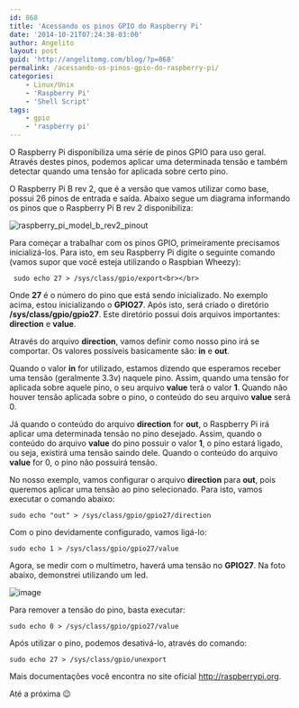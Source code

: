 ```yaml
---
id: 868
title: 'Acessando os pinos GPIO do Raspberry Pi'
date: '2014-10-21T07:24:38-03:00'
author: Angelito
layout: post
guid: 'http://angelitomg.com/blog/?p=868'
permalink: /acessando-os-pinos-gpio-do-raspberry-pi/
categories:
    - Linux/Unix
    - 'Raspberry Pi'
    - 'Shell Script'
tags:
    - gpio
    - 'raspberry pi'
---
```


O Raspberry Pi disponibiliza uma série de pinos GPIO para uso geral. Através destes pinos, podemos aplicar uma determinada tensão e também detectar quando uma tensão for aplicada sobre certo pino.

O Raspberry Pi B rev 2, que é a versão que vamos utilizar como base, possui 26 pinos de entrada e saída. Abaixo segue um diagrama informando os pinos que o Raspberry Pi B rev 2 disponibiliza:

![raspberry_pi_model_b_rev2_pinout](http://angelitomg.com/blog/wp-content/uploads/2014/10/raspberry_pi_model_b_rev2_pinout.png)

Para começar a trabalhar com os pinos GPIO, primeiramente precisamos inicializá-los. Para isto, em seu Raspberry Pi digite o seguinte comando (vamos supor que você esteja utilizando o Raspbian Wheezy):

` sudo echo 27 > /sys/class/gpio/export<br></br>`

Onde **27** é o número do pino que está sendo inicializado. No exemplo acima, estou inicializando o **GPIO27**. Após isto, será criado o diretório **/sys/class/gpio/gpio27**. Este diretório possui dois arquivos importantes: **direction** e **value**.

Através do arquivo **direction**, vamos definir como nosso pino irá se comportar. Os valores possíveis basicamente são: **in** e **out**.

Quando o valor **in** for utilizado, estamos dizendo que esperamos receber uma tensão (geralmente 3.3v) naquele pino. Assim, quando uma tensão for aplicada sobre aquele pino, o seu arquivo **value** terá o valor **1**. Quando não houver tensão aplicada sobre o pino, o conteúdo do seu arquivo **value** será 0.

Já quando o conteúdo do arquivo **direction** for **out**, o Raspberry Pi irá aplicar uma determinada tensão no pino desejado. Assim, quando o conteúdo do arquivo **value** do pino possuir o valor **1**, o pino estará ligado, ou seja, existirá uma tensão saindo dele. Quando o conteúdo do arquivo **value** for 0, o pino não possuirá tensão.

No nosso exemplo, vamos configurar o arquivo **direction** para **out**, pois queremos aplicar uma tensão ao pino selecionado. Para isto, vamos executar o comando abaixo:

`sudo echo "out" > /sys/class/gpio/gpio27/direction`

Com o pino devidamente configurado, vamos ligá-lo:

`sudo echo 1 > /sys/class/gpio/gpio27/value`

Agora, se medir com o multímetro, haverá uma tensão no **GPIO27**. Na foto abaixo, demonstrei utilizando um led.

![image](http://angelitomg.com/blog/wp-content/uploads/2014/10/image-300x224.jpeg)

Para remover a tensão do pino, basta executar:

`sudo echo 0 > /sys/class/gpio/gpio27/value`

Após utilizar o pino, podemos desativá-lo, através do comando:

`sudo echo 27 > /sys/class/gpio/unexport`

Mais documentações você encontra no site oficial <http://raspberrypi.org>.

Até a próxima 😉